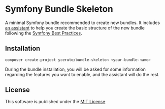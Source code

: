 # Symfony Bundle Skeleton

A minimal Symfony bundle recommended to create new bundles. It includes [an assistant](https://github.com/yceruto/bundle-flex) 
to help you create the basic structure of the new bundle following the [Symfony Best Practices](https://symfony.com/doc/current/best_practices.html).

## Installation

```bash
composer create-project yceruto/bundle-skeleton <your-bundle-name>
```

During the bundle installation, you will be asked for some information regarding the features you want to enable, and the
assistant will do the rest.

## License

This software is published under the [MIT License](LICENSE)
